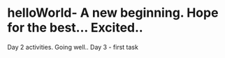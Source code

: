 # helloWorld- A new beginning. Hope for the best... Excited..
Day 2 activities. Going well..
Day 3 - first task
